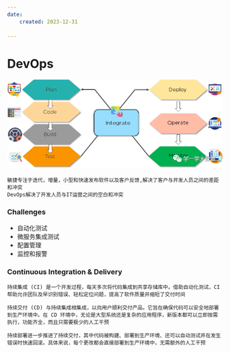 ```yaml
---
date: 
    created: 2023-12-31

---
```


# DevOps


![](20240101170634.png)


```
敏捷专注于迭代，增量，小型和快速发布软件以及客户反馈,解决了客户与开发人员之间的差距和冲突
DevOps解决了开发人员与IT运营之间的空白和冲突
```

### Challenges

- 自动化测试
- 微服务集成测试
- 配置管理
- 监控和报警

### Continuous Integration & Delivery

```
持续集成 (CI) 是一个开发过程，每天多次将代码集成到共享存储库中。借助自动化测试，CI 帮助允许团队及早识别错误、轻松定位问题，提高了软件质量并缩短了交付时间
```

```
持续交付 (CD) 与持续集成相集成，以向用户顺利交付产品。它旨在确保代码可以安全地部署到生产环境中。在 CD 环境中，无论是大型系统还是复杂的应用程序，新版本都可以立即按需执行，功能齐全，而且只需要极少的人工干预
```

```
持续部署进一步推进了持续交付，其中代码被构建、部署到生产环境、还可以自动测试并在发生错误时快速回滚。具体来说，每个更改都会直接部署到生产环境中，无需额外的人工干预
```